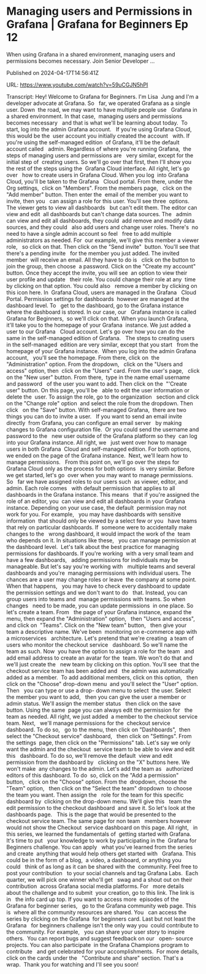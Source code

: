 # Managing users and Permissions in Grafana | Grafana for Beginners Ep 12

When using Grafana in a shared environment, managing users and permissions becomes necessary. Join Senior Developer ...

Published on 2024-04-17T14:56:41Z

URL: https://www.youtube.com/watch?v=59uCGJN5hPI

Transcript: Hey! Welcome to Grafana for Beginners. I'm Lisa 
Jung and I'm a developer advocate at Grafana. So   far, we operated Grafana as a single user. Down 
the road, we may want to have multiple people use   Grafana in a shared environment. In that case, 
managing users and permissions becomes necessary   and that is what we'll be learning about today. 
To start, log into the admin Grafana account.   If you're using Grafana Cloud, this would be the 
user account you initially created the account   with. If you're using the self-managed edition 
of Grafana, it'll be the default account called   admin. Regardless of where you're running Grafana, 
the steps of managing users and permissions are   very similar, except for the initial step of 
creating users. So we'll go over that first,  then I'll show you the rest of the steps using the 
Grafana Cloud interface. All right, let's go over   how to create users in Grafana Cloud. When you log 
into Grafana Cloud, you'll be taken to the Grafana   Cloud portal. From there, under the Org settings, 
click on "Members". From the members page,   click on the "Add member" button. Then enter the 
email of the member you want to invite, then you   can assign a role for this user. You'll see three 
options. The viewer gets to view all dashboards   but can't edit them. The editor can view and edit 
all dashboards but can't change data sources. The   admin can view and edit all dashboards, they could 
add remove and modify data sources, and they could   also add users and change user roles. There's 
no need to have a single admin account so feel   free to add multiple administrators as needed. For 
our example, we'll give this member a viewer role,   so click on that. Then click on the "Send invite" 
button. You'll see that there's a pending invite   for the member you just added. The invited member 
will receive an email. All they have to do is   click on the button to join the group, then choose 
a password. Click on the "Create my account"   button. Once they accept the invite, you will see 
an option to view their user profile and update   their role. You could change their role at any 
time by clicking on that option. You could also   remove a member by clicking on this icon here. In 
Grafana Cloud, users are managed in the Grafana   Cloud Portal. Permission settings for dashboards 
however are managed at the dashboard level. To   get to the dashboard, go to the Grafana instance 
where the dashboard is stored. In our case, our   Grafana instance is called Grafana for Beginners, 
so we'll click on that. When you launch Grafana,   it'll take you to the homepage of your Grafana 
instance. We just added a user to our Grafana   Cloud account. Let's go over how you can do the 
same in the self-managed edition of Grafana.   The steps to creating users in the self-managed 
edition are very similar, except that you start   from the homepage of your Grafana instance. 
When you log into the admin Grafana account,   you'll see the homepage. From there, click on 
the "Administration" option. From the dropdown,   click on the "Users and access" option, then 
click on the "Users" card. From the user's page,   click on the "New user" button. From there, 
type in the name email username and password   of the user you want to add. Then click on the 
"'Create user" button. On this page, you'll be   able to edit the user information or delete the 
user. To assign the role, go to the organization   section and click on the "Change role" option 
and select the role from the dropdown. Then click   on the "Save" button. With self-managed Grafana, 
there are two things you can do to invite a user.   If you want to send an email invite directly 
from Grafana, you can configure an email server   by making changes to Grafana configuration file. 
Or you could send the username and password to the   new user outside of the Grafana platform so they 
can log into your Grafana instance. All right, we   just went over how to manage users in both Grafana 
Cloud and self-managed edition. For both options,   we ended on the page of the Grafana instance. 
Next, we'll learn how to manage permissions.   From this point on, we'll go over the steps for 
Grafana Cloud only as the process for both options   is very similar. Before we get started, let's go 
over when you may want to manage permissions. So   far we have assigned roles to our users such 
as viewer, editor, and admin. Each role comes   with default permission that applies to all 
dashboards in the Grafana instance. This means   that if you're assigned the role of an editor, you 
can view and edit all dashboards in your Grafana   instance. Depending on your use case, the default 
permission may not work for you. For example,   you may have dashboards with sensitive information 
that should only be viewed by a select few or you   have teams that rely on particular dashboards. If 
someone were to accidentally make changes to the   wrong dashboard, it would impact the work of the 
team who depends on it. In situations like these,   you can manage permission at the dashboard level. 
Let's talk about the best practice for managing   permissions for dashboards. If you're working 
with a very small team and have a few dashboards,   adding permissions for individuals may be 
manageable. But let's say you're working with   multiple teams and several dashboards and you're 
managing permissions with individual users. The   chances are a user may change roles or leave 
the company at some point. When that happens,   you may have to check every dashboard to update 
the permission settings and we don't want to do   that. Instead, you can group users into teams and 
manage permissions with teams. So when changes   need to be made, you can update permissions 
in one place. So let's create a team. From   the page of your Grafana instance, expand the 
menu, then expand the "Administration" option,   then "Users and access", and click on 
"Teams". Click on the "New team" button,   then give your team a descriptive name. We've been 
monitoring on e-commerce app with a microservices   architecture. Let's pretend that we're creating 
a team of users who monitor the checkout service   dashboard. So we'll name the team as such. Now 
you have the option to assign a role for the team   and add email address to create an avatar for the 
team. We won't do that and we'll just create the   new team by clicking on this option. You'll see 
that the checkout service team has been added and   the admin was automatically added as a member. 
To add additional members, click on this option,   then click on the "Choose" drop-down menu 
and you'll select the "User" option. Then   you can type or use a drop- down menu to select 
the user. Select the member you want to add,   then you can give the user a member or 
admin status. We'll assign the member status   then click on the save button. Using the same 
page you can always edit the permission for   the team as needed. All right, we just added 
a member to the checkout service team. Next,   we'll manage permissions for the 
checkout service dashboard. To do so,   go to the menu, then click on "Dashboards", 
then select the "Checkout service" dashboard,   then click on "Settings". From the settings 
page, then click on the "Permissions" tab. Let's say we only want the admin and the checkout 
service team to be able to view and edit this   dashboard. To do so, we'll remove the default 
view and edit permission from the dashboard by   clicking on the "X" buttons here. We won't make 
any changes to the admin. Let's add the team as   authorized editors of this dashboard. To do 
so, click on the "Add a permission" button,   click on the "Choose" option. From the 
dropdown, choose the "Team" option,   then click on the "Select the team" dropdown 
to choose the team you want. Then assign the   role for the team for this specific dashboard by 
clicking on the drop-down menu. We'll give this   team the edit permission to the checkout dashboard 
and save it. So let's look at the dashboards page.   This is the page that would be presented to the 
checkout service team. The same page for non team   members however would not show the Checkout 
service dashboard on this page. All right,   in this series, we learned the fundamentals of 
getting started with Grafana. It's time to put   your knowledge to work by participating in the 
Grafana for Beginners challenge. You can apply   what you've learned from the series and create 
anything that would help others get started with   Grafana. This could be in the form of a blog, 
a video, a dashboard, or anything you could   think of as long as it can be shared with the 
community. Feel free to post your contribution   to your social channels and tag Grafana Labs. 
Each quarter, we will pick one winner who'll get   swag and a shout out on their contribution 
across Grafana social media platforms. For   more details about the challenge and to submit 
your creation, go to this link. The link is in   the info card up top. If you want to access more 
episodes of the Grafana for beginner series,   go to the Grafana community web page. This is 
where all the community resources are shared. You   can access the series by clicking on the Grafana 
for beginners card. Last but not least the Grafana   for beginners challenge isn't the only way you 
could contribute to the community. For example,   you can share your user story to inspire others. 
You can report bugs and suggest feedback on our   open- source projects. You can also participate 
in the Grafana Champions program to contribute   and get celebrated for your accomplishments. 
For more details, click on the cards under the   "Contribute and share" section. That's a wrap. 
Thank you for watching and I'll see you soon!

